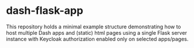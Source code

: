 # dash-flask-app

This repository holds a minimal example structure demonstrating how to host multiple Dash apps and (static) html pages using a single Flask server instance with Keycloak authorization enabled only on selected apps/pages.